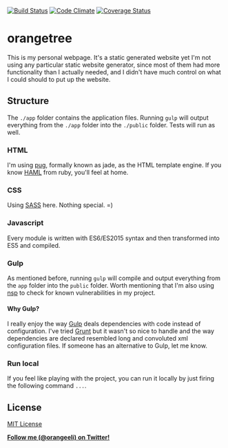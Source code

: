 [![Build Status](https://travis-ci.org/orangeeli/orangetree.svg?branch=master)](https://travis-ci.org/orangeeli/orangetree) [![Code Climate](https://codeclimate.com/github/orangeeli/orangetree/badges/gpa.svg)](https://codeclimate.com/github/orangeeli/orangetree) [![Coverage Status](https://coveralls.io/repos/github/orangeeli/orangetree/badge.svg?branch=master)](https://coveralls.io/github/orangeeli/orangetree?branch=master)

# orangetree

This is my personal webpage. It's a static generated website yet I'm not using any particular static website generator, since most of them had more functionality than I actually needed, and I didn't have much control on what I could should to put up the website.

## Structure ##

The  `./app` folder contains the application files. Running `gulp` will output everything from the `./app` folder into the `./public` folder. Tests will run as well.

### HTML ###
I'm using [pug](https://github.com/pugjs/pug), formally known as jade, as the HTML template engine. If you know [HAML](http://haml.info/) from ruby, you'll feel at home. 

### CSS ###
Using [SASS](https://github.com/sass/node-sass) here. Nothing special. =)

### Javascript ###
Every module is written with ES6/ES2015 syntax and then transformed into ES5 and compiled. 

### Gulp ###

As mentioned before, running `gulp` will compile and output everything from the `app` folder into the `public` folder. Worth mentioning that I'm also using [nsp](https://nodesecurity.io/) to check for known vulnerabilities in my project.

#### Why Gulp? ####

I really enjoy the way [Gulp](http://gulpjs.com/) deals dependencies with code instead of configuration. I've tried [Grunt](http://gruntjs.com/) but it wasn't so nice to handle and the way dependencies are declared resembled long and convoluted xml configuration files. If someone has an alternative to Gulp, let me know.

### Run local ###
If you feel like playing with the project, you can run it locally by just firing the following command `...`.

## License
[MIT License](http://www.opensource.org/licenses/mit-license.php)

**[Follow me (@orangeeli) on Twitter!](https://twitter.com/orangeeli)**
